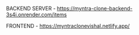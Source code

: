 BACKEND SERVER - https://myntra-clone-backend-3s4i.onrender.com/items

FRONTEND - https://myntraclonevishal.netlify.app/